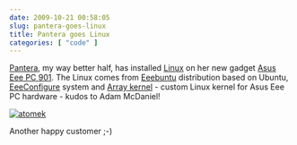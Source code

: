 ```yaml
---
date: 2009-10-21 00:58:05
slug: pantera-goes-linux
title: Pantera goes Linux
categories: [ "code" ]
---
```


[Pantera](http://www.flickr.com/photos/mloskot/tags/pantera), my way better half, has installed [Linux](http://kernel.org) on her new gadget [Asus Eee PC 901](http://en.wikipedia.org/wiki/ASUS_Eee_PC). The Linux comes from [Eeebuntu](http://www.eeebuntu.org/) distribution based on Ubuntu, [EeeConfigure](http://www.eeebuntu.org/index.php?page=eeeconfigure) system and [Array kernel](http://www.array.org/ubuntu/) - custom Linux kernel for Asus Eee PC hardware - kudos to Adam McDaniel!





[![atomek](http://farm3.static.flickr.com/2709/4029629382_baf659a9e3.jpg)](http://www.flickr.com/photos/mloskot/4029629382/)





Another happy customer ;-)
